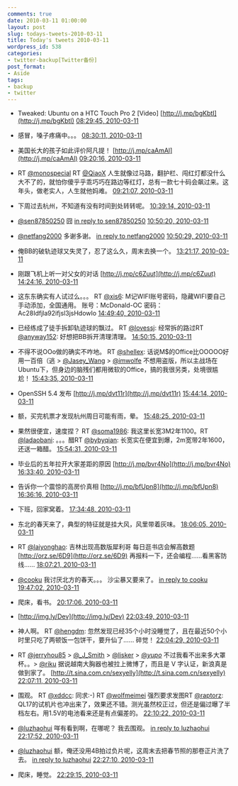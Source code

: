 ```yaml
---
comments: true
date: 2010-03-11 01:00:00
layout: post
slug: todays-tweets-2010-03-11
title: Today's tweets 2010-03-11
wordpress_id: 538
categories:
- twitter-backup[Twitter备份]
post_format:
- Aside
tags:
- backup
- twitter
---
```





  * Tweaked: Ubuntu on a HTC Touch Pro 2 [Video] [http://j.mp/bgKbtI](http://j.mp/bgKbtI) [08:29:45, 2010-03-11](http://twitter.com/gfrog/statuses/10296975152)





  * 感冒，嗓子疼痛中。。。 [08:30:11, 2010-03-11](http://twitter.com/gfrog/statuses/10296994661)





  * 美国长大的孩子如此评价阿凡提！ [http://j.mp/caAmAl](http://j.mp/caAmAl) [09:20:16, 2010-03-11](http://twitter.com/gfrog/statuses/10299132435)





  * RT [@monospecial](http://twitter.com/monospecial) RT [@QiaoX](http://twitter.com/QiaoX) 人生就像过马路，翻护栏、闯红灯都没什么大不了的，就怕你傻乎乎乖巧巧在路边等红灯，总有一款七十码会飙过来。这年头，做老实人，人生就他妈难。 [09:21:07, 2010-03-11](http://twitter.com/gfrog/statuses/10299169609)





  * 下周过去杭州，不知道有没有时间到处转转呢。 [10:39:14, 2010-03-11](http://twitter.com/gfrog/statuses/10302500042)





  * [@sen87850250](http://twitter.com/sen87850250) 囧 [in reply to sen87850250](http://twitter.com/sen87850250/statuses/10302750166) [10:50:20, 2010-03-11](http://twitter.com/gfrog/statuses/10302979668)





  * [@netfang2000](http://twitter.com/netfang2000) 多谢多谢。 [in reply to netfang2000](http://twitter.com/netfang2000/statuses/10302880446) [10:50:29, 2010-03-11](http://twitter.com/gfrog/statuses/10302986018)





  * 俺BB的破轨迹球又失灵了，忍了这么久，周末去换一个。 [13:21:17, 2010-03-11](http://twitter.com/gfrog/statuses/10308683079)





  * 刚跟飞机上听一对父女的对话 [http://j.mp/c6Zuut](http://j.mp/c6Zuut) [14:24:16, 2010-03-11](http://twitter.com/gfrog/statuses/10310541132)





  * 这东东确实有人试过么。。。 RT [@xis6](http://twitter.com/xis6): M记WIFI账号密码，隐藏WIFI要自己手动添加，全国通用。 账号：McDonald-OC 密码：Ac28Idfjla92ifjsl3jsHdowIo [14:49:40, 2010-03-11](http://twitter.com/gfrog/statuses/10311217505)





  * 已经练成了徒手拆卸轨迹球的飘过。 RT [@lovessj](http://twitter.com/lovessj): 经常拆的路过RT [@anyway152](http://twitter.com/anyway152): 好想把BB拆开清理清理。 [14:50:15, 2010-03-11](http://twitter.com/gfrog/statuses/10311233306)





  * 不得不说OOo做的确实不咋地。 RT [@shellex](http://twitter.com/shellex): 话说M$的Office比OOOOO好用一百倍（逃  > [@Jasey_Wang](http://twitter.com/Jasey_Wang) > [@imwolfe](http://twitter.com/imwolfe) 不想用盗版，所以主战场在Ubuntu下，但身边的脑残们都用微软的Office，搞的我很另类，处境很尴尬！ [15:43:35, 2010-03-11](http://twitter.com/gfrog/statuses/10312553495)





  * OpenSSH 5.4 发布 [http://j.mp/dvt11r](http://j.mp/dvt11r) [15:44:14, 2010-03-11](http://twitter.com/gfrog/statuses/10312568411)





  * 额，买完机票才发现杭州周日可能有雨，晕。 [15:48:25, 2010-03-11](http://twitter.com/gfrog/statuses/10312667045)





  * 果然很便宜，速度捏？ RT [@soma1986](http://twitter.com/soma1986): 我这里长宽3M2年1100。RT [@ladaobani](http://twitter.com/ladaobani): 。。。醋RT [@bybyqian](http://twitter.com/bybyqian): 长宽实在便宜到爆，2m宽带2年1600，还送一箱醋。 [15:54:31, 2010-03-11](http://twitter.com/gfrog/statuses/10312809318)





  * 毕业后的五年拉开大家差距的原因 [http://j.mp/bvr4No](http://j.mp/bvr4No) [16:33:40, 2010-03-11](http://twitter.com/gfrog/statuses/10313743190)





  * 告诉你一个震惊的高房价真相 [http://j.mp/bfUpn8](http://j.mp/bfUpn8) [16:36:16, 2010-03-11](http://twitter.com/gfrog/statuses/10313805658)





  * 下班，回家窝着。 [17:34:48, 2010-03-11](http://twitter.com/gfrog/statuses/10315190609)





  * 东北的春天来了，典型的特征就是挂大风，风里带着灰味。 [18:06:05, 2010-03-11](http://twitter.com/gfrog/statuses/10315937897)





  * RT [@laiyonghao](http://twitter.com/laiyonghao): 吉林出现高数版犀利哥 每日逛书店会解高数题 [http://orz.se/6D9](http://orz.se/6D9) 再报料一下，还会编程……看黑客防线…… [18:07:21, 2010-03-11](http://twitter.com/gfrog/statuses/10315967970)





  * [@cooku](http://twitter.com/cooku) 我讨厌北方的春天。。。 沙尘暴又要来了。 [in reply to cooku](http://twitter.com/cooku/statuses/10315970885) [19:47:02, 2010-03-11](http://twitter.com/gfrog/statuses/10318502642)





  * 爬床，看书。 [20:17:06, 2010-03-11](http://twitter.com/gfrog/statuses/10319408136)





  * [http://img.ly/Dev](http://img.ly/Dev) [22:03:49, 2010-03-11](http://twitter.com/gfrog/statuses/10323202474)





  * 神人啊。 RT [@hengdm](http://twitter.com/hengdm): 忽然发现已经35个小时没睡觉了，且在最近50个小时里只吃了两顿饭一包饼干，要升仙了…… 碎觉！ [22:04:29, 2010-03-11](http://twitter.com/gfrog/statuses/10323229181)





  * RT [@jerryhou85](http://twitter.com/jerryhou85) > [@_J_Smith](http://twitter.com/_J_Smith) > [@lisker](http://twitter.com/lisker) > [@_yupo_](http://twitter.com/_yupo_) 不过我看不出来多大罩杯。。> [@riku](http://twitter.com/riku) 据说越南大胸器也被拉上微博了，而且是 V 字认证，新浪真是做到家了。 [http://t.sina.com.cn/sexyelly](http://t.sina.com.cn/sexyelly) [22:07:11, 2010-03-11](http://twitter.com/gfrog/statuses/10323335754)





  * 围观。 RT [@xddcc](http://twitter.com/xddcc): 同求:-) RT [@wolfmeimei](http://twitter.com/wolfmeimei) 强烈要求发图RT [@raptorz](http://twitter.com/raptorz): QL17的试机片也冲出来了，效果还不错。测光虽然校正过，但还是偏过曝了半档左右。用1.5V的电池看来还是有点偏差的。 [22:10:22, 2010-03-11](http://twitter.com/gfrog/statuses/10323460146)





  * [@luzhaohui](http://twitter.com/luzhaohui) 咩有看到啊，在哪呢？ 我去围观。 [in reply to luzhaohui](http://twitter.com/luzhaohui/statuses/10323663467) [22:17:52, 2010-03-11](http://twitter.com/gfrog/statuses/10323760048)





  * [@luzhaohui](http://twitter.com/luzhaohui) 额，俺还没用4B拍过负片呢，这周末去把春节照的那卷正片洗了去。 [in reply to luzhaohui](http://twitter.com/luzhaohui/statuses/10324065116) [22:27:10, 2010-03-11](http://twitter.com/gfrog/statuses/10324134405)





  * 爬床，睡觉。 [22:29:15, 2010-03-11](http://twitter.com/gfrog/statuses/10324217416)




